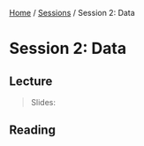 [Home](../../README.md) / [Sessions](../README.md) / Session 2: Data

# Session 2: Data

## Lecture

> Slides:

## Reading
